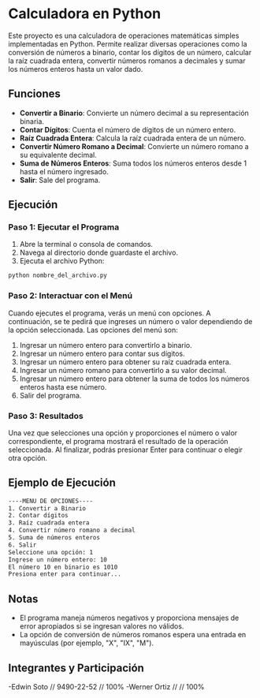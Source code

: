 # Calculadora en Python

Este proyecto es una calculadora de operaciones matemáticas simples implementadas en Python. Permite realizar diversas operaciones como la conversión de números a binario, contar los dígitos de un número, calcular la raíz cuadrada entera, convertir números romanos a decimales y sumar los números enteros hasta un valor dado.

## Funciones

- **Convertir a Binario**: Convierte un número decimal a su representación binaria.
- **Contar Dígitos**: Cuenta el número de dígitos de un número entero.
- **Raíz Cuadrada Entera**: Calcula la raíz cuadrada entera de un número.
- **Convertir Número Romano a Decimal**: Convierte un número romano a su equivalente decimal.
- **Suma de Números Enteros**: Suma todos los números enteros desde 1 hasta el número ingresado.
- **Salir**: Sale del programa.

## Ejecución

### Paso 1: Ejecutar el Programa

1. Abre la terminal o consola de comandos.
2. Navega al directorio donde guardaste el archivo.
3. Ejecuta el archivo Python:

```bash
python nombre_del_archivo.py
```

### Paso 2: Interactuar con el Menú

Cuando ejecutes el programa, verás un menú con opciones. A continuación, se te pedirá que ingreses un número o valor dependiendo de la opción seleccionada. Las opciones del menú son:

1. Ingresar un número entero para convertirlo a binario.
2. Ingresar un número entero para contar sus dígitos.
3. Ingresar un número entero para obtener su raíz cuadrada entera.
4. Ingresar un número romano para convertirlo a su valor decimal.
5. Ingresar un número entero para obtener la suma de todos los números enteros hasta ese número.
6. Salir del programa.

### Paso 3: Resultados

Una vez que selecciones una opción y proporciones el número o valor correspondiente, el programa mostrará el resultado de la operación seleccionada. Al finalizar, podrás presionar Enter para continuar o elegir otra opción.

## Ejemplo de Ejecución

```bash
----MENU DE OPCIONES----
1. Convertir a Binario
2. Contar dígitos
3. Raíz cuadrada entera
4. Convertir número romano a decimal
5. Suma de números enteros
6. Salir
Seleccione una opción: 1
Ingrese un número entero: 10
El número 10 en binario es 1010
Presiona enter para continuar...
```

## Notas

- El programa maneja números negativos y proporciona mensajes de error apropiados si se ingresan valores no válidos.
- La opción de conversión de números romanos espera una entrada en mayúsculas (por ejemplo, "X", "IX", "M").

## Integrantes y Participación
-Edwin Soto // 9490-22-52 // 100%
-Werner Ortiz // // 100%
